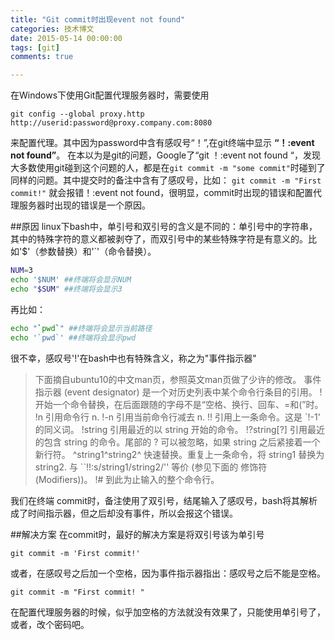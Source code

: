 ```yaml
---
title: "Git commit时出现event not found"
categories: 技术博文
date: 2015-05-14 00:00:00
tags: [git]
comments: true

---
```


在Windows下使用Git配置代理服务器时，需要使用
```
git config --global proxy.http http://userid:password@proxy.company.com:8080
```
 来配置代理。其中因为password中含有感叹号“！”,在git终端中显示
 **“！:event not found”**。
 在本以为是git的问题，Google了“git ！:event not found “，发现大多数使用git碰到这个问题的人，都是在`git commit -m "some commit"`时碰到了同样的问题。其中提交时的备注中含有了感叹号，比如：
 `git commit -m "First commit!"`
就会报错！:event not found，很明显，commit时出现的错误和配置代理服务器时出现的错误是一个原因。

<!-- more -->

##原因
linux下bash中，单引号和双引号的含义是不同的：单引号中的字符串，其中的特殊字符的意义都被剥夺了，而双引号中的某些特殊字符是有意义的。比如'$'（参数替换）和'`'（命令替换）。

``` bash
NUM=3
echo '$NUM' ##终端将会显示NUM
echo "$SUM" ##终端将会显示3
```

再比如：

``` bash
echo "`pwd`" ##终端将会显示当前路径
echo '`pwd`' ##终端将会显示pwd
```

很不幸，感叹号'!'在bash中也有特殊含义，称之为"事件指示器"
> 下面摘自ubuntu10的中文man页，参照英文man页做了少许的修改。
事件指示器 (event designator) 是一个对历史列表中某个命令行条目的引用。
!      开始一个命令替换，在后面跟随的字母不是“空格、换行、回车、=和(”时。
!n     引用命令行 n.
!-n    引用当前命令行减去 n.
!!     引用上一条命令。这是 `!-1' 的同义词。
!string
引用最近的以 string 开始的命令。
!?string[?]
引用最近的包含 string 的命令。尾部的 ? 可以被忽略，如果 string 之后紧接着一个新行符。
^string1^string2^
快速替换。重复上一条命令，将 string1 替换为 string2.  与 ``!!:s/string1/string2/'' 等价 (参见下面的 修饰符 (Modifiers))。
!#     到此为止输入的整个命令行。

我们在终端 commit时，备注使用了双引号，结尾输入了感叹号，bash将其解析成了时间指示器，但之后却没有事件，所以会报这个错误。

##解决方案
在commit时，最好的解决方案是将双引号该为单引号

```
git commit -m 'First commit!'
```

或者，在感叹号之后加一个空格，因为事件指示器指出：感叹号之后不能是空格。

```
git commit -m "First commit! "
```

在配置代理服务器的时候，似乎加空格的方法就没有效果了，只能使用单引号了，或者，改个密码吧。
